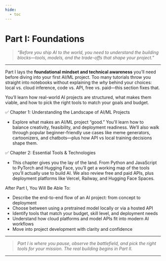 ```yaml
---
hide:
  - toc
---
```


# Part I: Foundations

> *“Before you ship AI to the world, you need to understand the building blocks—tools, models, and the trade-offs that shape your project.”*

---

Part I lays the **foundational mindset and technical awareness** you’ll need before diving into your first AI/ML project. Too many tutorials throw you straight into notebooks without explaining the *why* behind your choices: local vs. cloud inference, code vs. API, free vs. paid—this section fixes that.

You’ll learn how real-world AI projects are structured, what makes them viable, and how to pick the right tools to match your goals and budget.

✅ Chapter 1: Understanding the Landscape of AI/ML Projects  

- Explore what makes an AI/ML project “good.” You'll learn how to balance creativity, feasibility, and deployment readiness. We’ll also walk through popular beginner-friendly use cases like meme generators, cartoonizers, and chatbots—plus how API vs local training decisions shape them.

✅ Chapter 2: Essential Tools & Technologies  

- This chapter gives you the lay of the land. From Python and JavaScript to PyTorch and Hugging Face, you’ll get a working map of the tools you’ll actually use to build AI. We also review free and paid APIs, plus deployment platforms like Vercel, Railway, and Hugging Face Spaces.

After Part I, You Will Be Able To:

* Describe the end-to-end flow of an AI project: from concept to deployment
* Choose between using a pretrained model locally or via a hosted API
* Identify tools that match your budget, skill level, and deployment needs
* Understand how cloud platforms and model APIs fit into modern AI workflows
* Move into project development with clarity and confidence

---

> *Part I is where you pause, observe the battlefield, and pick the right tools for your mission. The real building begins in Part II.*

---
